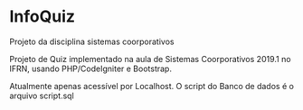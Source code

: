 # InfoQuiz
Projeto da disciplina sistemas coorporativos 

Projeto de Quiz implementado na aula de Sistemas Coorporativos 2019.1 no IFRN, usando PHP/CodeIgniter e Bootstrap.

Atualmente apenas acessível por Localhost. O script do Banco de dados é o arquivo script.sql
